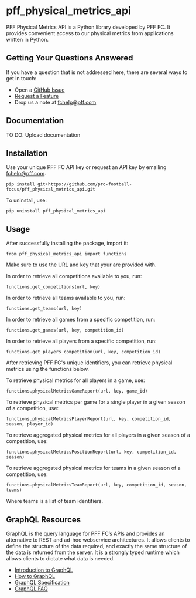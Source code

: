 # pff_physical_metrics_api
PFF Physical Metrics API is a Python library developed by PFF FC. It provides convenient access to our physical metrics from applications written in Python. 

## Getting Your Questions Answered
If you have a question that is not addressed here, there are several ways to get in touch:
- Open a [GitHub Issue](https://github.com/pro-football-focus/pff_physical_metrics_api/issues)
- [Request a Feature](https://github.com/pro-football-focus/pff_physical_metrics_api/issues)
- Drop us a note at fchelp@pff.com 

## Documentation
TO DO: Upload documentation

## Installation
Use your unique PFF FC API key or request an API key by emailing fchelp@pff.com.
```
pip install git+https://github.com/pro-football-focus/pff_physical_metrics_api.git
```
To uninstall, use:
```
pip uninstall pff_physical_metrics_api
```

## Usage
After successfully installing the package, import it:
```
from pff_physical_metrics_api import functions
```
Make sure to use the URL and key that your are provided with.

In order to retrieve all competitions available to you, run:
```
functions.get_competitions(url, key)
```
In order to retrieve all teams available to you, run:
```
functions.get_teams(url, key)
```
In order to retrieve all games from a specific competition, run:
```
functions.get_games(url, key, competition_id)
```
In order to retrieve all players from a specific competition, run:
```
functions.get_players_competition(url, key, competition_id)
```

After retrieving PFF FC's unique identifiers, you can retrieve physical metrics using the functions below.

To retrieve physical metrics for all players in a game, use:
```
functions.physicalMetricsGameReport(url, key, game_id)
```
To retrieve physical metrics per game for a single player in a given season of a competition, use:
```
functions.physicalMetricsPlayerReport(url, key, competition_id, season, player_id)
```
To retrieve aggregated physical metrics for all players in a given season of a competition, use:
```
functions.physicalMetricsPositionReport(url, key, competition_id, season)
```
To retrieve aggregated physical metrics for teams in a given season of a competition, use:
```
functions.physicalMetricsTeamReport(url, key, competition_id, season, teams)
```
Where teams is a list of team identifiers.

## GraphQL Resources
GraphQL is the query language for PFF FC’s APIs and provides an alternative to REST and ad-hoc webservice architectures. It allows clients to define the structure of the data required, and exactly the same structure of the data is returned from the server. It is a strongly typed runtime which allows clients to dictate what data is needed.
- [Introduction to GraphQL](https://graphql.org/learn/)
- [How to GraphQL](https://www.howtographql.com/)
- [GraphQL Specification](https://spec.graphql.org/)
- [GraphQL FAQ](https://graphql.org/faq/)
